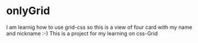 # onlyGrid
I am learnig how to use grid-css so this is a view of four card with my name and nickname :-)
This is a project for my learning on css-Grid
